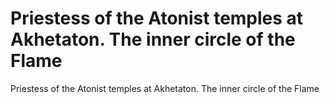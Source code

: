 # Priestess of the Atonist temples at Akhetaton. The inner circle of the Flame

Priestess of the Atonist temples at Akhetaton. The inner circle of the Flame